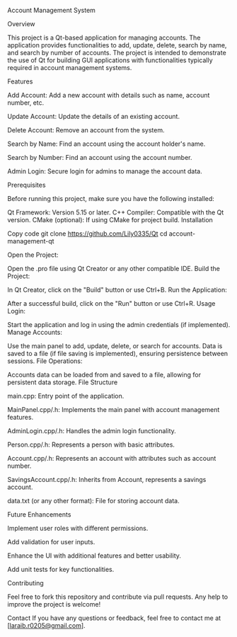 Account Management System


Overview


This project is a Qt-based application for managing accounts. The application provides functionalities to add, update, delete, search by name, and search by number of accounts. The project is intended to demonstrate the use of Qt for building GUI applications with functionalities typically required in account management systems.

Features


Add Account: Add a new account with details such as name, account number, etc.

Update Account: Update the details of an existing account.

Delete Account: Remove an account from the system.

Search by Name: Find an account using the account holder's name.

Search by Number: Find an account using the account number.

Admin Login: Secure login for admins to manage the account data.

Prerequisites

Before running this project, make sure you have the following installed:

Qt Framework: Version 5.15 or later.
C++ Compiler: Compatible with the Qt version.
CMake (optional): If using CMake for project build.
Installation

Copy code
git clone https://github.com/Lily0335/Qt
cd account-management-qt

Open the Project:

Open the .pro file using Qt Creator or any other compatible IDE.
Build the Project:

In Qt Creator, click on the "Build" button or use Ctrl+B.
Run the Application:

After a successful build, click on the "Run" button or use Ctrl+R.
Usage
Login:

Start the application and log in using the admin credentials (if implemented).
Manage Accounts:

Use the main panel to add, update, delete, or search for accounts.
Data is saved to a file (if file saving is implemented), ensuring persistence between sessions.
File Operations:

Accounts data can be loaded from and saved to a file, allowing for persistent data storage.
File Structure

main.cpp: Entry point of the application.

MainPanel.cpp/.h: Implements the main panel with account management features.

AdminLogin.cpp/.h: Handles the admin login functionality.

Person.cpp/.h: Represents a person with basic attributes.

Account.cpp/.h: Represents an account with attributes such as account number.

SavingsAccount.cpp/.h: Inherits from Account, represents a savings account.

data.txt (or any other format): File for storing account data.

Future Enhancements

Implement user roles with different permissions.

Add validation for user inputs.

Enhance the UI with additional features and better usability.

Add unit tests for key functionalities.

Contributing

Feel free to fork this repository and contribute via pull requests. Any help to improve the project is welcome!


Contact
If you have any questions or feedback, feel free to contact me at [laraib.r0205@gmail.com].

